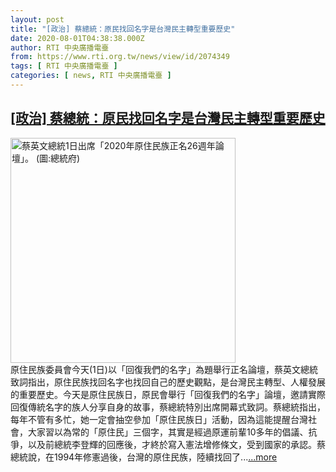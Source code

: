 ```yaml
---
layout: post
title: "[政治] 蔡總統：原民找回名字是台灣民主轉型重要歷史"
date: 2020-08-01T04:38:38.000Z
author: RTI 中央廣播電臺
from: https://www.rti.org.tw/news/view/id/2074349
tags: [ RTI 中央廣播電臺 ]
categories: [ news, RTI 中央廣播電臺 ]
---
```

<!--1596256718000-->
[[政治] 蔡總統：原民找回名字是台灣民主轉型重要歷史](https://www.rti.org.tw/news/view/id/2074349)
------

<div>
<img src="https://static.rti.org.tw/assets/thumbnails/2020/08/01/a5a9011ff3b6107f751d3818525066ba.jpg" width="360" alt="蔡英文總統1日出席「2020年原住民族正名26週年論壇」。 (圖:總統府)" title="蔡英文總統1日出席「2020年原住民族正名26週年論壇」。 (圖:總統府)"><br>原住民族委員會今天(1日)以「回復我們的名字」為題舉行正名論壇，蔡英文總統致詞指出，原住民族找回名字也找回自己的歷史觀點，是台灣民主轉型、人權發展的重要歷史。今天是原住民族日，原民會舉行「回復我們的名字」論壇，邀請實際回復傳統名字的族人分享自身的故事，蔡總統特別出席開幕式致詞。蔡總統指出，每年不管有多忙，她一定會抽空參加「原住民族日」活動，因為這能提醒台灣社會，大家習以為常的「原住民」三個字，其實是經過原運前輩10多年的倡議、抗爭，以及前總統李登輝的回應後，才終於寫入憲法增修條文，受到國家的承認。蔡總統說，在1994年修憲過後，台灣的原住民族，陸續找回了...<a target="_blank" href="https://www.rti.org.tw/news/view/id/2074349">...more</a>
</div>

